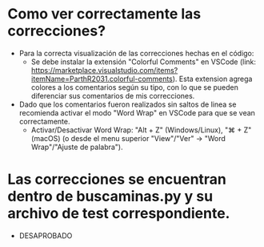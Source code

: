 # Como ver correctamente las correcciones?
- Para la correcta visualización de las correcciones hechas en el código:
    - Se debe instalar la extensión "Colorful Comments" en VSCode (link: https://marketplace.visualstudio.com/items?itemName=ParthR2031.colorful-comments). Esta extension agrega colores a los comentarios según su tipo, con lo que se pueden diferenciar sus comentarios de mis correcciones.
- Dado que los comentarios fueron realizados sin saltos de linea se recomienda activar el modo "Word Wrap" en VSCode para que se vean correctamente.
    - Activar/Desactivar Word Wrap: "Alt + Z" (Windows/Linux), "⌘ + Z" (macOS)
    (o desde el menu superior "View"/"Ver" -> "Word Wrap"/"Ajuste de palabra").

# Las correcciones se encuentran dentro de buscaminas.py y su archivo de test correspondiente.
- DESAPROBADO
